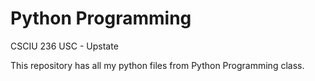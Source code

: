 # Python Programming

CSCIU 236 USC - Upstate

This repository has all my python files from Python Programming class.
